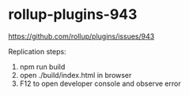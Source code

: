 # rollup-plugins-943
https://github.com/rollup/plugins/issues/943

Replication steps:

1. npm run build
2. open ./build/index.html in browser
3. F12 to open developer console and observe error
